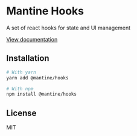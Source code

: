 # Mantine Hooks

A set of react hooks for state and UI management

[View documentation](https://mantine.dev/)

## Installation

```sh
# With yarn
yarn add @mantine/hooks

# With npm
npm install @mantine/hooks
```

## License

MIT
